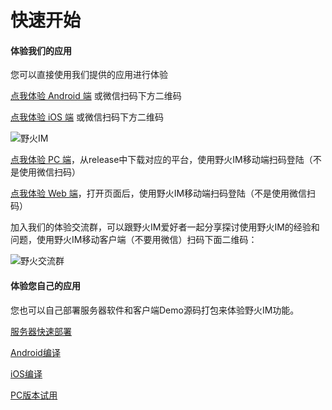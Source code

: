 # 快速开始
#### 体验我们的应用
您可以直接使用我们提供的应用进行体验

[点我体验 Android 端](https://github.com/wildfirechat/android-chat/releases) 或微信扫码下方二维码

[点我体验 iOS 端](itms-apps://itunes.apple.com/cn/app/1450256455?mt=8) 或微信扫码下方二维码


![野火IM](http://static.wildfirechat.cn/download_qrcode.png)

[点我体验 PC 端](https://github.com/wildfirechat/pc-chat/releases)，从release中下载对应的平台，使用野火IM移动端扫码登陆（不是使用微信扫码）

[点我体验 Web 端](http://web.wildfirechat.cn)，打开页面后，使用野火IM移动端扫码登陆（不是使用微信扫码）


加入我们的体验交流群，可以跟野火IM爱好者一起分享探讨使用野火IM的经验和问题，使用野火IM移动客户端（不要用微信）扫码下面二维码：

![野火交流群](http://static.wildfirechat.cn/wildfirechat_official_group.jpeg)

#### 体验您自己的应用
您也可以自己部署服务器软件和客户端Demo源码打包来体验野火IM功能。

[服务器快速部署](server.md)

[Android编译](android.md)

[iOS编译](iOS.md)

[PC版本试用](pc.md)
